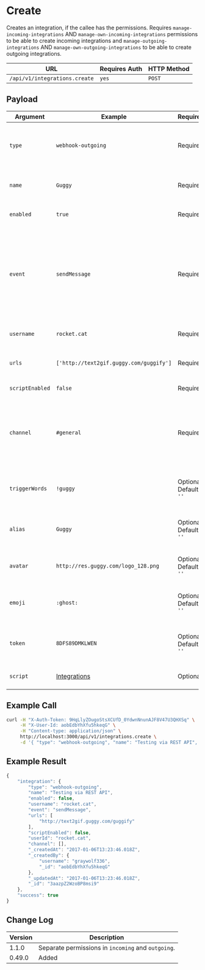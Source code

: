 # Create

Creates an integration, if the callee has the permissions. Requires `manage-incoming-integrations` AND `manage-own-incoming-integrations` permissions to be able to create incoming integrations and `manage-outgoing-integrations` AND `manage-own-outgoing-integrations` to be able to create outgoing integrations.

| URL                           | Requires Auth | HTTP Method |
| ----------------------------- | ------------- | ----------- |
| `/api/v1/integrations.create` | `yes`         | `POST`      |

## Payload

| Argument        | Example                                                               | Required                 | Description                                                                                                                                                                                          |
| --------------- | --------------------------------------------------------------------- | ------------------------ | ---------------------------------------------------------------------------------------------------------------------------------------------------------------------------------------------------- |
| `type`          | `webhook-outgoing`                                                    | Required                 | The type of integration to create, `webhook-outgoing` and `webhook-incoming` are supported.                                                                                                          |
| `name`          | `Guggy`                                                               | Required                 | The name of the integration, only is show on the Administration area.                                                                                                                                |
| `enabled`       | `true`                                                                | Required                 | Whether this integration should be enabled or not.                                                                                                                                                   |
| `event`         | `sendMessage`                                                         | Required                 | This field is required only for outgoing integration. The type of event, can be any of these: `sendMessage`, `fileUploaded`, `roomArchived`, `roomCreated`, `roomJoined`, `roomLeft`, `userCreated`. |
| `username`      | `rocket.cat`                                                          | Required                 | The username who to post this the messages as.                                                                                                                                                       |
| `urls`          | `['http://text2gif.guggy.com/guggify']`                               | Required                 | The urls to call whenever this integration is triggered.                                                                                                                                             |
| `scriptEnabled` | `false`                                                               | Required                 | Whether the script should be enabled.                                                                                                                                                                |
| `channel`       | `#general`                                                            | Required                 | The channel, group, or `@username`. Can also be `all_public_channels`, `all_private_groups`, or `all_direct_messages`. Comma separated for more than one.                                            |
| `triggerWords`  | `!guggy`                                                              | Optional   Default: `''` | Specific words, separated by commas, which should trigger this integration.                                                                                                                          |
| `alias`         | `Guggy`                                                               | Optional   Default: `''` | The alias which should be applied to messages when this integration is processed.                                                                                                                    |
| `avatar`        | `http://res.guggy.com/logo_128.png`                                   | Optional   Default: `''` | The logo to apply to the messages that this integration sends.                                                                                                                                       |
| `emoji`         | `:ghost:`                                                             | Optional   Default: `''` | The emoji which should be displayed as the avatar for messages from this integration.                                                                                                                |
| `token`         | `8DFS89DMKLWEN`                                                       | Optional   Default: `''` | If your integration requires a special token from the server (api key), use this.                                                                                                                    |
| `script`        | [Integrations](../../../../guides/administrator-guides/integrations/) | Optional                 | Script triggered when this integration is triggered.                                                                                                                                                 |

## Example Call

```bash
curl -H "X-Auth-Token: 9HqLlyZOugoStsXCUfD_0YdwnNnunAJF8V47U3QHXSq" \
     -H "X-User-Id: aobEdbYhXfu5hkeqG" \
     -H "Content-type: application/json" \
     http://localhost:3000/api/v1/integrations.create \
     -d '{ "type": "webhook-outgoing", "name": "Testing via REST API", "event": "sendMessage", "enabled": false, "username": "rocket.cat", "urls": ["http://text2gif.guggy.com/guggify"], "scriptEnabled": false }'
```

## Example Result

```javascript
{
    "integration": {
        "type": "webhook-outgoing",
        "name": "Testing via REST API",
        "enabled": false,
        "username": "rocket.cat",
        "event": "sendMessage",
        "urls": [
            "http://text2gif.guggy.com/guggify"
        ],
        "scriptEnabled": false,
        "userId": "rocket.cat",
        "channel": [],
        "_createdAt": "2017-01-06T13:23:46.018Z",
        "_createdBy": {
            "username": "graywolf336",
            "_id": "aobEdbYhXfu5hkeqG"
        },
        "_updatedAt": "2017-01-06T13:23:46.018Z",
        "_id": "3aazpZ2WzoBP8msi9"
    },
    "success": true
}
```

## Change Log

| Version | Description                                        |
| ------- | -------------------------------------------------- |
| 1.1.0   | Separate permissions in `incoming` and `outgoing`. |
| 0.49.0  | Added                                              |
